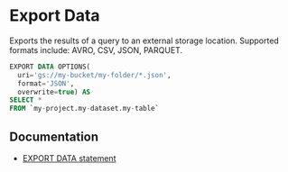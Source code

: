 # Export Data

Exports the results of a query to an external storage location.
Supported formats include: AVRO, CSV, JSON, PARQUET.

```sql
EXPORT DATA OPTIONS(
  uri='gs://my-bucket/my-folder/*.json',
  format='JSON',
  overwrite=true) AS
SELECT * 
FROM `my-project.my-dataset.my-table`
```

## Documentation

* [EXPORT DATA statement](https://cloud.google.com/bigquery/docs/reference/standard-sql/other-statements?hl=en#export_data_statement)